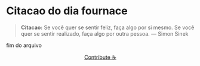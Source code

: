 # Citacao do dia fournace

> **Citacao:** Se você quer se sentir feliz, faça algo por si mesmo. Se você quer se sentir realizado, faça algo por outra pessoa. — Simon Sinek

fim do arquivo

<watermark-footer>
<p align="center">
  <a href="https://github.com/ruisuan/ruisuan/blob/main/contribute.md">Contribute ☕</a>
</p>
</watermark-footer>
